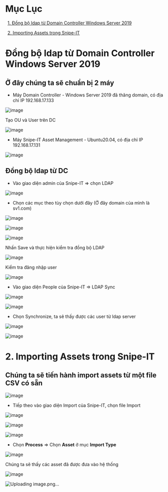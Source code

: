 # Mục Lục

&ensp;[1. Đồng bộ ldap từ Domain Controller Windows Server 2019](#1)

&ensp;[2. Importing Assets trong Snipe-IT](#2)

# <a name ="1"> Đồng bộ ldap từ Domain Controller Windows Server 2019 </a>

## Ở đây chúng ta sẽ chuẩn bị 2 máy 

- Máy Domain Controller - Windows Server 2019 đã thăng domain, có địa chỉ IP 192.168.17.133

![image](https://user-images.githubusercontent.com/55483458/139097614-3b267214-62b8-4ef7-b363-08cfb1a3069e.png)

Tạo OU và User trên DC

![image](https://user-images.githubusercontent.com/55483458/139176912-0b1f5ae3-f6e5-46c7-b3f5-51b7bafe11e5.png)

- Máy Snipe-IT Asset Management - Ubuntu20.04, có địa chỉ IP 192.168.17.131

![image](https://user-images.githubusercontent.com/55483458/139097955-919a5ca2-1f85-4c1b-84d1-ac50f2070fec.png)

## Đồng bộ ldap từ DC

- Vào giao diện admin của Snipe-IT => chọn LDAP

![image](https://user-images.githubusercontent.com/55483458/139225529-f9382d54-78fd-41d5-a535-f3065b061946.png)

- Chọn các mục theo tùy chọn dưới đây (Ở đây domain của mình là sv1.com)

![image](https://user-images.githubusercontent.com/55483458/139225763-14d33823-ce77-427b-bbcd-3b4c9eb4d190.png)

![image](https://user-images.githubusercontent.com/55483458/139225811-bf5ac83c-c118-4612-bb01-5823968262cc.png)

![image](https://user-images.githubusercontent.com/55483458/139225987-f67ca651-3a7d-4032-8818-6ae3f584ac8a.png)

Nhấn Save và thực hiện kiểm tra đồng bộ LDAP

![image](https://user-images.githubusercontent.com/55483458/139226098-b552a2d1-6d42-4a4d-8e7b-5cd65fd9382e.png)

Kiểm tra đăng nhập user

![image](https://user-images.githubusercontent.com/55483458/139226191-4195a888-06ee-4cb6-ad01-dcbb710a0bfe.png)

- Vào giao diện People của Snipe-IT => LDAP Sync

![image](https://user-images.githubusercontent.com/55483458/139226858-528747e9-cad5-4cd8-92ae-f38032eb2b5e.png)

![image](https://user-images.githubusercontent.com/55483458/139226949-8f16cced-13a2-4c0c-a31d-41b1a9f5e688.png)

- Chọn Synchronize, ta sẽ thấy được các user từ ldap server

![image](https://user-images.githubusercontent.com/55483458/139227243-75fc55dd-9269-4c0a-b304-8a7674114be0.png)

![image](https://user-images.githubusercontent.com/55483458/139227296-cd9f3a1b-7b67-4ee0-90da-6f7d396dbf4b.png)

# <a name ="2">2. Importing Assets trong Snipe-IT</a>

## Chúng ta sẽ tiến hành import assets từ một file CSV có sẵn

![image](https://user-images.githubusercontent.com/55483458/139231448-719a6fc2-4511-4e4c-a365-a9c3393136e3.png)

- Tiếp theo vào giao diện Import của Snipe-IT, chọn file Import

![image](https://user-images.githubusercontent.com/55483458/139231824-cbfd0833-8327-4b55-85bf-f2434287ce75.png)

![image](https://user-images.githubusercontent.com/55483458/139231882-28dfd4e0-0e28-45ce-9e32-1edf4e56b4c3.png)

![image](https://user-images.githubusercontent.com/55483458/139231900-1f432f0f-a4bb-4e6f-abc7-8dc6c340f51e.png)

- Chọn **Process** => Chọn **Asset** ở mục **Import Type**

![image](https://user-images.githubusercontent.com/55483458/139233467-c163205e-0220-4294-b0c9-25f6b1d55b7f.png)

Chúng ta sẽ thấy các asset đã được đưa vào hệ thống

![image](https://user-images.githubusercontent.com/55483458/139234137-60e58baa-f6b0-4537-a878-bdac32126014.png)

![Uploading image.png…]()












